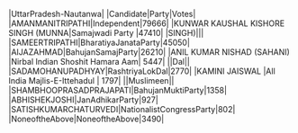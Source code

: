  
|UttarPradesh-Nautanwa|
|Candidate|Party|Votes|
|AMANMANITRIPATHI|Independent|79666|
|KUNWAR KAUSHAL KISHORE SINGH (MUNNA|Samajwadi Party                 |47410|
|SINGH)|||
|SAMEERTRIPATHI|BharatiyaJanataParty|45050|
|AIJAZAHMAD|BahujanSamajParty|26210|
|ANIL KUMAR NISHAD (SAHANI)         |Nirbal Indian Shoshit Hamara Aam| 5447|
||Dal||
|SADAMOHANUPADHYAY|RashtriyaLokDal|2770|
|KAMINI JAISWAL                     |All India Majlis-E-Ittehadul    | 1797|
||Muslimeen||
|SHAMBHOOPRASADPRAJAPATI|BahujanMuktiParty|1358|
|ABHISHEKJOSHI|JanAdhikarParty|927|
|SATISHKUMARCHATURVEDI|NationalistCongressParty|802|
|NoneoftheAbove|NoneoftheAbove|3490|
